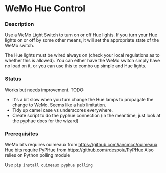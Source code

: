 # WeMo Hue Control

### Description

Use a WeMo Light Switch to turn on or off Hue lights.
If you turn your Hue lights on or off by some other means, it will set the appropriate state of the WeMo switch.

The Hue lights must be wired always on (check your local regulations as to whether this is allowed).
You can either have the WeMo switch simply have no load on it, or you can use this to combo up simple and Hue lights.

### Status

Works but needs improvement.  TODO:

* It's a bit slow when you turn change the Hue lamps to propagate the change to WeMo.  Seems like a hub limitation.
* Tidy up camel case vs underscores everywhere.
* Create script to do the pyphue connection (in the meantime, just look at the pyphue docs for the wizard)

### Prerequisites

WeMo bits requires ouimeaux from https://github.com/iancmcc/ouimeaux
Hue bits require PyPHue from https://github.com/rdespoiu/PyPHue
Also relies on Python polling module

Use `pip install ouimeaux pyphue polling`
